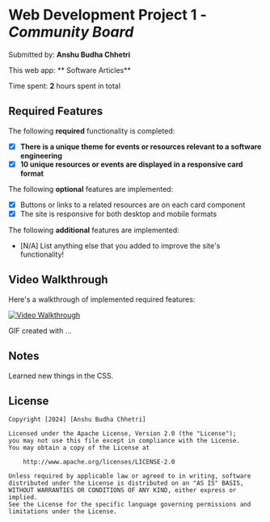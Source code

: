 # Web Development Project 1 - _Community Board_

Submitted by: **Anshu Budha Chhetri**

This web app: ** Software Articles**

Time spent: **2** hours spent in total

## Required Features

The following **required** functionality is completed:

- [x] **There is a unique theme for events or resources relevant to a software engineering**
- [x] **10 unique resources or events are displayed in a responsive card format**

The following **optional** features are implemented:

- [x] Buttons or links to a related resources are on each card component
- [x] The site is responsive for both desktop and mobile formats

The following **additional** features are implemented:

- [N/A] List anything else that you added to improve the site's functionality!

## Video Walkthrough

Here's a walkthrough of implemented required features:

[<img src='https://www.screentogif.com/' title='Video Walkthrough' width='' alt='Video Walkthrough' />](web102_project1_gif.gif)

<!-- Replace this with whatever GIF tool you used! -->

GIF created with ...

<!-- Recommended tools:
[Kap](https://getkap.co/) for macOS
[ScreenToGif](https://www.screentogif.com/) for Windows
[peek](https://github.com/phw/peek) for Linux. -->

## Notes

Learned new things in the CSS.

## License

    Copyright [2024] [Anshu Budha Chhetri]

    Licensed under the Apache License, Version 2.0 (the "License");
    you may not use this file except in compliance with the License.
    You may obtain a copy of the License at

        http://www.apache.org/licenses/LICENSE-2.0

    Unless required by applicable law or agreed to in writing, software
    distributed under the License is distributed on an "AS IS" BASIS,
    WITHOUT WARRANTIES OR CONDITIONS OF ANY KIND, either express or implied.
    See the License for the specific language governing permissions and
    limitations under the License.
